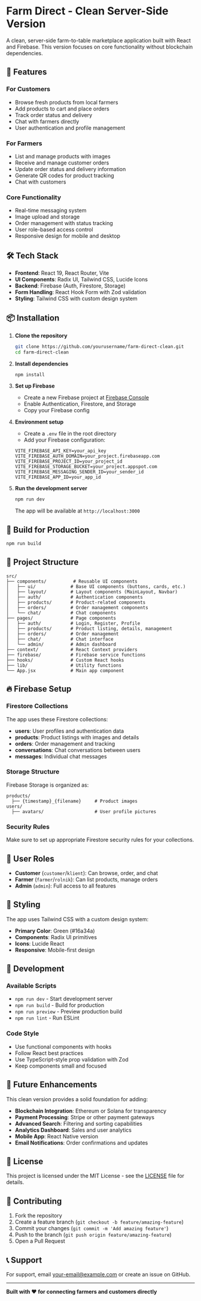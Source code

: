 # Farm Direct - Clean Server-Side Version

A clean, server-side farm-to-table marketplace application built with React and Firebase. This version focuses on core functionality without blockchain dependencies.

## 🌟 Features

### **For Customers**
- Browse fresh products from local farmers
- Add products to cart and place orders
- Track order status and delivery
- Chat with farmers directly
- User authentication and profile management

### **For Farmers**
- List and manage products with images
- Receive and manage customer orders
- Update order status and delivery information
- Generate QR codes for product tracking
- Chat with customers

### **Core Functionality**
- Real-time messaging system
- Image upload and storage
- Order management with status tracking
- User role-based access control
- Responsive design for mobile and desktop

## 🛠️ Tech Stack

- **Frontend**: React 19, React Router, Vite
- **UI Components**: Radix UI, Tailwind CSS, Lucide Icons
- **Backend**: Firebase (Auth, Firestore, Storage)
- **Form Handling**: React Hook Form with Zod validation
- **Styling**: Tailwind CSS with custom design system

## 📦 Installation

1. **Clone the repository**
   ```bash
   git clone https://github.com/yourusername/farm-direct-clean.git
   cd farm-direct-clean
   ```

2. **Install dependencies**
   ```bash
   npm install
   ```

3. **Set up Firebase**
   - Create a new Firebase project at [Firebase Console](https://console.firebase.google.com)
   - Enable Authentication, Firestore, and Storage
   - Copy your Firebase config

4. **Environment setup**
   - Create a `.env` file in the root directory
   - Add your Firebase configuration:
   ```env
   VITE_FIREBASE_API_KEY=your_api_key
   VITE_FIREBASE_AUTH_DOMAIN=your_project.firebaseapp.com
   VITE_FIREBASE_PROJECT_ID=your_project_id
   VITE_FIREBASE_STORAGE_BUCKET=your_project.appspot.com
   VITE_FIREBASE_MESSAGING_SENDER_ID=your_sender_id
   VITE_FIREBASE_APP_ID=your_app_id
   ```

5. **Run the development server**
   ```bash
   npm run dev
   ```

   The app will be available at `http://localhost:3000`

## 🚀 Build for Production

```bash
npm run build
```

## 📁 Project Structure

```
src/
├── components/          # Reusable UI components
│   ├── ui/             # Base UI components (buttons, cards, etc.)
│   ├── layout/         # Layout components (MainLayout, Navbar)
│   ├── auth/           # Authentication components
│   ├── products/       # Product-related components
│   ├── orders/         # Order management components
│   └── chat/           # Chat components
├── pages/              # Page components
│   ├── auth/           # Login, Register, Profile
│   ├── products/       # Product listing, details, management
│   ├── orders/         # Order management
│   ├── chat/           # Chat interface
│   └── admin/          # Admin dashboard
├── context/            # React Context providers
├── firebase/           # Firebase service functions
├── hooks/              # Custom React hooks
├── lib/                # Utility functions
└── App.jsx             # Main app component
```

## 🔥 Firebase Setup

### Firestore Collections

The app uses these Firestore collections:

- **users**: User profiles and authentication data
- **products**: Product listings with images and details
- **orders**: Order management and tracking
- **conversations**: Chat conversations between users
- **messages**: Individual chat messages

### Storage Structure

Firebase Storage is organized as:

```
products/
  ├── {timestamp}_{filename}     # Product images
users/
  ├── avatars/                   # User profile pictures
```

### Security Rules

Make sure to set up appropriate Firestore security rules for your collections.

## 👥 User Roles

- **Customer** (`customer`/`klient`): Can browse, order, and chat
- **Farmer** (`farmer`/`rolnik`): Can list products, manage orders
- **Admin** (`admin`): Full access to all features

## 🎨 Styling

The app uses Tailwind CSS with a custom design system:

- **Primary Color**: Green (#16a34a)
- **Components**: Radix UI primitives
- **Icons**: Lucide React
- **Responsive**: Mobile-first design

## 🔧 Development

### Available Scripts

- `npm run dev` - Start development server
- `npm run build` - Build for production
- `npm run preview` - Preview production build
- `npm run lint` - Run ESLint

### Code Style

- Use functional components with hooks
- Follow React best practices
- Use TypeScript-style prop validation with Zod
- Keep components small and focused

## 🚧 Future Enhancements

This clean version provides a solid foundation for adding:

- **Blockchain Integration**: Ethereum or Solana for transparency
- **Payment Processing**: Stripe or other payment gateways
- **Advanced Search**: Filtering and sorting capabilities
- **Analytics Dashboard**: Sales and user analytics
- **Mobile App**: React Native version
- **Email Notifications**: Order confirmations and updates

## 📄 License

This project is licensed under the MIT License - see the [LICENSE](LICENSE) file for details.

## 🤝 Contributing

1. Fork the repository
2. Create a feature branch (`git checkout -b feature/amazing-feature`)
3. Commit your changes (`git commit -m 'Add amazing feature'`)
4. Push to the branch (`git push origin feature/amazing-feature`)
5. Open a Pull Request

## 📞 Support

For support, email your-email@example.com or create an issue on GitHub.

---

**Built with ❤️ for connecting farmers and customers directly**